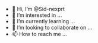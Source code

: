 - 👋 Hi, I’m @Sid-nexprt
- 👀 I’m interested in ...
- 🌱 I’m currently learning ...
- 💞️ I’m looking to collaborate on ...
- 📫 How to reach me ...

<!---
Sid-nexprt/Sid-nexprt is a ✨ special ✨ repository because its `README.md` (this file) appears on your GitHub profile.
You can click the Preview link to take a look at your changes.
--->
